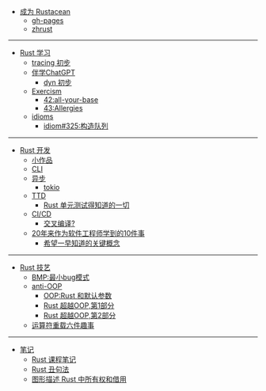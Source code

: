 
- [成为 Rustacean](./abt/README.md)
    + [gh-pages](./abt/gh-pages.md)
    + [zhrust](./abt/zhrust.md)

----

- [Rust 学习](./101/README.md)
    + [tracing 初步](./101/tracing.md)
    + [伴学ChatGPT](./101/chatgpt101.md)
        + [dyn 初步](./101/chat_dyn101.md)
    + [Exercism](./101/exercism.md)
        + [42:all-your-base](./101/ex42all-your-base.md)
        + [43:Allergies](./101/ex43Allergies.md)
    + [idioms](./101/idioms.md)
        + [idiom#325:构造队列](./101/idiom325_create_a_queue.md)

----

- [Rust 开发](./dev/README.md)
    + [小作品](./dev/dama-projects.md)
    + [CLI]()
    + [异步]()
        + [tokio](./dev/tokio.md)
    + [TTD]()
        + [Rust 单元测试得知道的一切](./dev/rust-unit-test-everything-wanted-know.md)
    + [CI/CD]()
        + [交叉编译?](./dev/cross-compiling.md)
    + [20年来作为软件工程师学到的10件事](./dev/20-things-ive-learned-in-my-20-years-as-a-software-engineer.md)
        + [希望一早知道的关键概念](./dev/concepts-i-wish-i-learned-earlier.md)

----

- [Rust 技艺](./tip/README.md)
    + [BMP:最小bug模式](./tip/rust_min_bug_patterns.md)
    + [anti-OOP]()
        + [OOP:Rust 和默认参数](./tip/default-params.md)
        + [Rust 超越OOP,第1部分](./tip/oop-1-encapsulation.md)
        + [Rust 超越OOP,第2部分](./tip/oop-2-polymorphism.md)
    + [运算符重载六件趣事](./tip/rust6fun-operator-overloading.md)

----

- [笔记](./log/README.md)
    + [Rust 课程笔记](./log/rust101logging.md)
    + [Rust 丑句法](./log/rust-s-ugly-syntax.md)
    + [图形描述 Rust 中所有权和借用](./log/graph-rust-move-copy-borrow.md)

